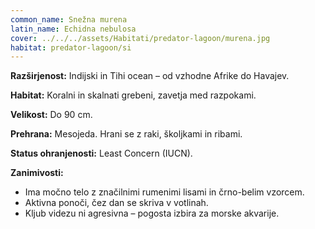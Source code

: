 ```yaml
---
common_name: Snežna murena
latin_name: Echidna nebulosa
cover: ../../../assets/Habitati/predator-lagoon/murena.jpg
habitat: predator-lagoon/si
---
```

**Razširjenost:** Indijski in Tihi ocean – od vzhodne Afrike do Havajev.

**Habitat:** Koralni in skalnati grebeni, zavetja med razpokami.

**Velikost:** Do 90 cm.

**Prehrana:** Mesojeda. Hrani se z raki, školjkami in ribami.

**Status ohranjenosti:** Least Concern (IUCN).

**Zanimivosti:**
- Ima močno telo z značilnimi rumenimi lisami in črno-belim vzorcem.
- Aktivna ponoči, čez dan se skriva v votlinah.
- Kljub videzu ni agresivna – pogosta izbira za morske akvarije.


